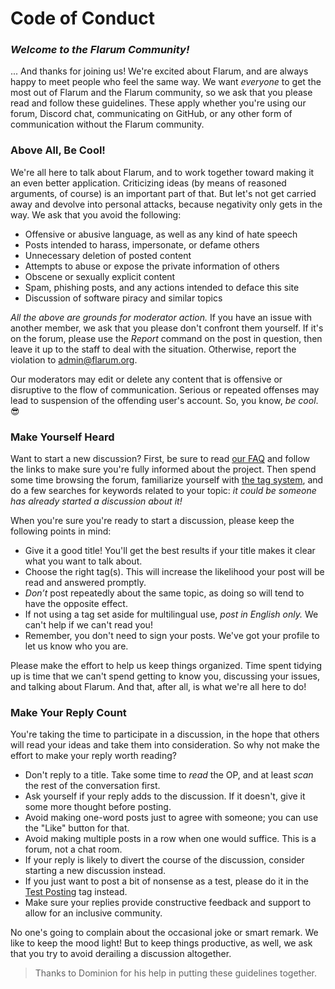 # Code of Conduct

### _Welcome to the Flarum Community!_

... And thanks for joining us! We're excited about Flarum, and are always happy to meet people who feel the same way. We want *everyone* to get the most out of Flarum and the Flarum community, so we ask that you please read and follow these guidelines. These apply whether you're using our forum, Discord chat, communicating on GitHub, or any other form of communication without the Flarum community.

### Above All, Be Cool!

We're all here to talk about Flarum, and to work together toward making it an even better application. Criticizing ideas (by means of reasoned arguments, of course) is an important part of that. But let's not get carried away and devolve into personal attacks, because negativity only gets in the way. We ask that you avoid the following:

- Offensive or abusive language, as well as any kind of hate speech
- Posts intended to harass, impersonate, or defame others
- Unnecessary deletion of posted content
- Attempts to abuse or expose the private information of others
- Obscene or sexually explicit content
- Spam, phishing posts, and any actions intended to deface this site
- Discussion of software piracy and similar topics

*All the above are grounds for moderator action.* If you have an issue with another member, we ask that you please don't confront them yourself. If it's on the forum, please use the *Report* command on the post in question, then leave it up to the staff to deal with the situation. Otherwise, report the violation to [admin@flarum.org](mailto:admin@flarum.org).

Our moderators may edit or delete any content that is offensive or disruptive to the flow of communication. Serious or repeated offenses may lead to suspension of the offending user's account. So, you know, *be cool*. 😎

### Make Yourself Heard

Want to start a new discussion? First, be sure to read [our FAQ](faq.md) and follow the links to make sure you're fully informed about the project. Then spend some time browsing the forum, familiarize yourself with [the tag system](https://discuss.flarum.org/tags), and do a few searches for keywords related to your topic: *it could be someone has already started a discussion about it!*

When you're sure you're ready to start a discussion, please keep the following points in mind:

- Give it a good title! You'll get the best results if your title makes it clear what you want to talk about.
- Choose the right tag(s). This will increase the likelihood your post will be read and answered promptly.
- *Don’t* post repeatedly about the same topic, as doing so will tend to have the opposite effect.
- If not using a tag set aside for multilingual use, *post in English only.* We can't help if we can't read you!
- Remember, you don't need to sign your posts. We've got your profile to let us know who you are.

Please make the effort to help us keep things organized. Time spent tidying up is time that we can't spend getting to know you, discussing your issues, and talking about Flarum. And that, after all, is what we're all here to do!

### Make Your Reply Count

You're taking the time to participate in a discussion, in the hope that others will read your ideas and take them into consideration. So why not make the effort to make your reply worth reading?

- Don't reply to a title. Take some time to *read* the OP, and at least *scan* the rest of the conversation first.
- Ask yourself if your reply adds to the discussion. If it doesn't, give it some more thought before posting.
- Avoid making one-word posts just to agree with someone; you can use the "Like" button for that.
- Avoid making multiple posts in a row when one would suffice. This is a forum, not a chat room.
- If your reply is likely to divert the course of the discussion, consider starting a new discussion instead.
- If you just want to post a bit of nonsense as a test, please do it in the [Test Posting](https://discuss.flarum.org/t/sandbox) tag instead.
- Make sure your replies provide constructive feedback and support to allow for an inclusive community.

No one's going to complain about the occasional joke or smart remark. We like to keep the mood light! But to keep things productive, as well, we ask that you try to avoid derailing a discussion altogether.

> Thanks to Dominion for his help in putting these guidelines together.
